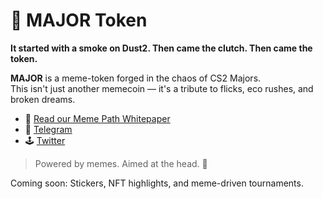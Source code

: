 # 🎯 MAJOR Token

**It started with a smoke on Dust2. Then came the clutch. Then came the token.**

**MAJOR** is a meme-token forged in the chaos of CS2 Majors.  
This isn't just another memecoin — it's a tribute to flicks, eco rushes, and broken dreams.

- 📄 [Read our Meme Path Whitepaper](https://github.com/ReinforcedMen/major-token/blob/main/whitepaper/meme-path.md)
- 💬 [Telegram](https://t.me/cs2majortoken)
- 🕹️ [Twitter](https://x.com/GameZoneCrypto)

> Powered by memes. Aimed at the head. 🧠

Coming soon: Stickers, NFT highlights, and meme-driven tournaments.
